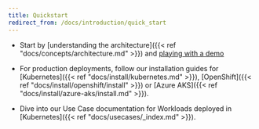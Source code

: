 ```yaml
---
title: Quickstart
redirect_from: /docs/introduction/quick_start
---
```



* Start by [understanding the architecture]({{< ref
"docs/concepts/architecture.md" >}}) and [playing with a demo](http://play.storageos.com/main)

* For production deployments, follow our installation guides for
   [Kubernetes]({{< ref "docs/install/kubernetes.md" >}}),
  [OpenShift]({{< ref "docs/install/openshift/install" >}}) or 
  [Azure AKS]({{< ref "docs/install/azure-aks/install.md" >}}).

* Dive into our Use Case documentation for Workloads deployed in [Kubernetes]({{< ref
"docs/usecases/_index.md" >}}).

